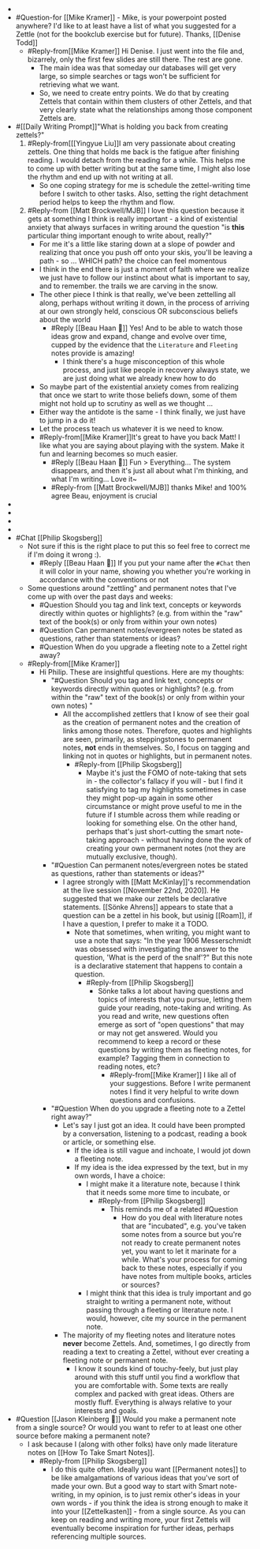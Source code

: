 - 
- #Question-for [[Mike Kramer]] - Mike, is your powerpoint posted anywhere?  I'd like to at least have a list of what you suggested for a Zettle (not for the bookclub exercise but for future).   Thanks, [[Denise Todd]]
    - #Reply-from[[Mike Kramer]] Hi Denise. I just went into the file and, bizarrely, only the first few slides are still there. The rest are gone. 
        - The main idea was that someday our databases will get very large, so simple searches or tags won't be sufficient for retrieving what we want.
        - So, we need to create entry points. We do that by creating Zettels that contain within them clusters of other Zettels, and that very clearly state what the relationships among those component Zettels are.
- #[[Daily Writing Prompt]]"What is holding you back from creating zettels?"
    1. #Reply-from[[[Yingyue Liu]]I am very passionate about creating zettels. One thing that holds me back is the fatigue after finishing reading. I would detach from the reading for a while. This helps me to come up with better writing but at the same time, I might also lose the rhythm and end up with not writing at all.
        - So one coping strategy for me is schedule the zettel-writing time before I switch to other tasks. Also, setting the right detachment period helps to keep the rhythm and flow.
    2. #Reply-from [[Matt Brockwell/MJB]] I love this question because it gets at something I think is really important - a kind of existential anxiety that always surfaces in writing around the question "is __this__ particular thing important enough to write about, really?"
        - For me it's a little like staring down at a slope of powder and realizing that once you push off onto your skis, you'll be leaving a path - so ... WHICH path? the choice can feel momentous
        - I think in the end there is just a moment of faith where we realize we just have to follow our instinct about what is important to say, and to remember. the trails we are carving in the snow.
        - The other piece I think is that really, we've been zettelling all along, perhaps without writing it down, in the process of arriving at our own strongly held, conscious OR subconscious beliefs about the world
            - #Reply [[Beau Haan 📌]] Yes! And to be able to watch those ideas grow and expand, change and evolve over time, cupped by the evidence that the `Literature` and `Fleeting` notes provide is amazing!
                - I think there's a huge misconception of this whole process, and just like people in recovery always state, we are just doing what we already knew how to do
        - So maybe part of the existential anxiety comes from realizing that once we start to write those beliefs down, some of them might not hold up to scrutiny as well as we thought ... 
        - Either way the antidote is the same - I think finally, we just have to jump in a do it! 
        - Let the process teach us whatever it is we need to know. 
        - #Reply-from[[Mike Kramer]]It's great to have you back Matt! I like what you are saying about playing with the system. Make it fun and learning becomes so much easier.
            - #Reply [[Beau Haan 📌]] Fun > Everything... The system disappears, and then it's just all about what I'm thinking, and what I'm writing... Love it~
            - #Reply-from [[Matt Brockwell/MJB]] thanks Mike! and 100% agree Beau, enjoyment is crucial
- 
- 
- 
- 
- #Chat [[Philip Skogsberg]]
    - Not sure if this is the right place to put this so feel free to correct me if I'm doing it wrong :).
        - #Reply [[Beau Haan 📌]] If you put your name after the `#Chat` then it will color in your name, showing you whether you're working in accordance with the conventions or not
    - Some questions around "zettling" and permanent notes that I've come up with over the past days and weeks:
        - #Question    Should you tag and link text, concepts or keywords directly within quotes or highlights? (e.g. from within the "raw" text of the book(s) or only from within your own notes) 
        - #Question    Can permanent notes/evergreen notes be stated as questions, rather than statements or ideas?
        - #Question   When do you upgrade a fleeting note to a Zettel right away?
    - #Reply-from[[Mike Kramer]]
        - Hi Philip. These are insightful questions. Here are my thoughts:
            - "#Question    Should you tag and link text, concepts or keywords directly within quotes or highlights? (e.g. from within the "raw" text of the book(s) or only from within your own notes) "
                - All the accomplished zettlers that I know of see their goal as the creation of permanent notes and the creation of links among those notes. Therefore, quotes and highlights are seen, primarily, as steppingstones to permanent notes, __not__ ends in themselves.
So, I focus on tagging and linking not in quotes or highlights, but in permanent notes.
                    - #Reply-from [[Philip Skogsberg]]
                        - Maybe it's just the FOMO of note-taking that sets in - the collector's fallacy if you will - but I find it satisfying to tag my highlights sometimes in case they might pop-up again in some other circumstance or might prove useful to me in the future if I stumble across them while reading or looking for something else. On the other hand, perhaps that's just short-cutting the smart note-taking approach - without having done the work of creating your own permanent notes (not they are mutually exclusive, though).
            - "#Question    Can permanent notes/evergreen notes be stated as questions, rather than statements or ideas?"
                - I agree strongly with [[Matt McKinlay]]'s recommendation at the live session [[November 22nd, 2020]]. He suggested that we make our zettels be declarative statements. [[Sönke Ahrens]] appears to state that a question can be a zettel in his book, but usinig [[Roam]], if I have a question, I prefer to make it a TODO.
                    - Note that sometimes, when writing, you might want to use a note that says: "In the year 1906 Messerschmidt was obsessed with investigating the answer to the question, 'What is the perd of the snalf'?" But this note is a declarative statement that happens to contain a question.
                        - #Reply-from [[Philip Skogsberg]]
                            - Sönke talks a lot about having questions and topics of interests that you pursue, letting them guide your reading, note-taking and writing. As you read and write, new questions often emerge as sort of "open questions" that may or may not get answered. Would you recommend to keep a record or these questions by writing them as fleeting notes, for example? Tagging them in connection to reading notes, etc?
                                - #Reply-from[[Mike Kramer]] I like all of your suggestions. Before I write permanent notes I find it very helpful to write down questions and confusions. 
            - "#Question   When do you upgrade a fleeting note to a Zettel right away?"
                - Let's say I just got an idea. It could have been prompted by a conversation, listening to a podcast, reading a book or article, or something else. 
                    - If the idea is still vague and inchoate, I would jot down a fleeting note.
                    - If my idea is the idea expressed by the text, but in my own words, I have a choice:
                        - I might make it a literature note, because I think that it needs some more time to incubate, or
                            - #Reply-from [[Philip Skogsberg]]
                                - This reminds me of a related #Question 
                                    - How do you deal with literature notes that are "incubated", e.g. you've taken some notes from a source but you're not ready to create permanent notes yet, you want to let it marinate for a while. What's your process for coming back to these notes, especially if you have notes from multiple books, articles or sources?
                        - I might think that this idea is truly important and go straight to writing a permanent note, without passing through a fleeting or literature note. I would, however, cite my source in the permanent note.
                - The majority of my fleeting notes and literature notes __never__ become Zettels. And, sometimes, I go directly from reading a text to creating a Zettel, without ever creating a fleeting note or permanent note. 
                    - I know it sounds kind of touchy-feely, but just play around with this stuff until you find a workflow that you are comfortable with. Some texts are really complex and packed with great ideas. Others are mostly fluff. Everything is always relative to your interests and goals. 
- #Question  [[Jason Kleinberg 🎻]]  Would you make a permanent note from a single source? Or would you want to refer to at least one other source before making a permanent note?
    - I ask because I (along with other folks) have only made literature notes on [[How To Take Smart Notes]].
        - #Reply-from [[Philip Skogsberg]]
            - I do this quite often. Ideally you want [[Permanent notes]] to be like amalgamations of various ideas that you've sort of made your own. But a good way to start with Smart note-writing, in my opinion, is to just remix other's ideas in your own words - if you think the idea is strong enough to make it into your [[Zettelkasten]] - from a single source. As you can keep on reading and writing more, your first Zettels will eventually become inspiration for further ideas, perhaps referencing multiple sources.
